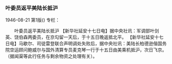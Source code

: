### 叶委员返平美陆长抵沪

1946-08-21
第1版()
专栏：

　　叶委员返平美陆长抵沪
    【新华社延安十七日电】据中央社讯：军调部叶剑英、饶伯森两委员，在京勾留一天后，于十五日晚返抵北平。
    【新华社延安十七日电】马歇尔、司徒雷登联合声明调处失败后，据中央社讯：美陆长柏德逊偕国务院空运顾问鲍威尔与国外清算专员麦克琴一行于十五日由美乘机抵沪，次日飞京。（据闻渠等此行任务与剩余物资之处理有关）。
